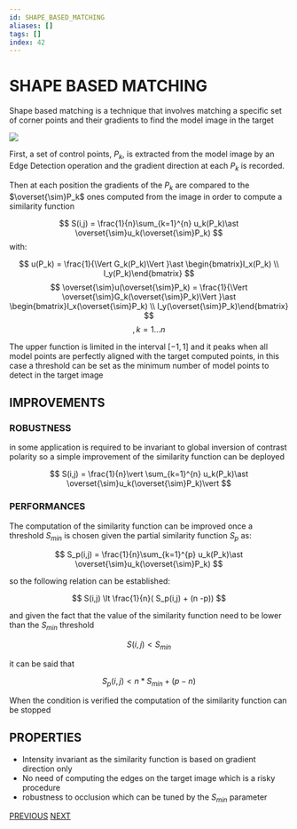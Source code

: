```yaml
---
id: SHAPE_BASED_MATCHING
aliases: []
tags: []
index: 42
---
```


# SHAPE BASED MATCHING

Shape based matching is a technique that involves matching a specific set of corner points and their gradients to find the model image in the target

![](computer_vision/Pasted_image_20240423154429.png)

First, a set of control points, $P_{k}$, is extracted from the model image by an Edge Detection operation and the gradient direction at each $P_{k}$ is recorded.

Then at each position the gradients of the $P_{k}$ are compared to the $\overset{\sim}P_k$ ones computed from the image in order to compute a similarity function

$$
S(i,j) = \frac{1}{n}\sum_{k=1}^{n} u_k(P_k)\ast \overset{\sim}u_k(\overset{\sim}P_k)
$$
with:

$$
u(P_k) = \frac{1}{\Vert G_k(P_k)\Vert }\ast \begin{bmatrix}I_x(P_k) \\ I_y(P_k)\end{bmatrix}
$$
$$
\overset{\sim}u(\overset{\sim}P_k) = \frac{1}{\Vert \overset{\sim}G_k(\overset{\sim}P_k)\Vert }\ast \begin{bmatrix}I_x(\overset{\sim}P_k) \\ I_y(\overset{\sim}P_k)\end{bmatrix}
$$
$$
,k = 1...n
$$

The upper function is limited in the interval $[-1,1]$ and it peaks when all model points are perfectly aligned with the target computed points, in this case a threshold can be set as the minimum number of model points to detect in the target image

## IMPROVEMENTS

### ROBUSTNESS

in some application is required to be invariant to global inversion of contrast polarity so a simple improvement of the similarity function can be deployed

$$
S(i,j) = \frac{1}{n}\vert \sum_{k=1}^{n} u_k(P_k)\ast \overset{\sim}u_k(\overset{\sim}P_k)\vert
$$
### PERFORMANCES

The computation of the similarity function can be improved once a threshold $S_{min}$ is chosen given the partial similarity function $S_p$ as:

$$
S_p(i,j) = \frac{1}{n}\sum_{k=1}^{p} u_k(P_k)\ast \overset{\sim}u_k(\overset{\sim}P_k)
$$

so the following relation can be established:

$$
S(i,j) \lt \frac{1}{n}( S_p(i,j) + (n -p))
$$

and given the fact that the value of the similarity function need to be lower than the $S_{min}$ threshold

$$
S(i,j)\lt S_{min}
$$

it can be said that

$$
S_p(i,j) \lt n \ast S_{min}  + (p-n)
$$

When the condition is verified the computation of the similarity function can be stopped

## PROPERTIES

- Intensity invariant as the similarity function is based on gradient direction only
- No need of computing the edges on the target image which is a risky procedure
- robustness to occlusion which can be tuned by the $S_{min}$ parameter

[PREVIOUS](pages/object_detection/TEMPLATE_PATTERN_MATCHING.md) [NEXT](object_detection/HOUGH_TRANSFORM.md)
